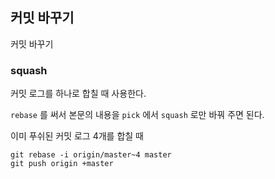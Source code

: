 ## 커밋 바꾸기

커밋 바꾸기

### squash
커밋 로그를 하나로 합칠 때 사용한다.

`rebase` 를 써서 본문의 내용을 `pick` 에서 `squash` 로만 바꿔 주면 된다.

이미 푸쉬된 커밋 로그 4개를 합칠 때
```
git rebase -i origin/master~4 master
git push origin +master
```
